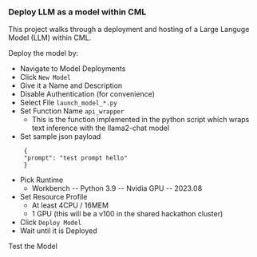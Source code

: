 ### Deploy LLM as a model within CML
This project walks through a deployment and hosting of a Large Languge Model (LLM) within CML. 

Deploy the model by:
- Navigate to  Model Deployments
- Click `New Model`
- Give it a Name and Description
- Disable Authentication (for convenience)
- Select File `launch_model_*.py`
- Set Function Name `api_wrapper`
  - This is the function implemented in the python script which wraps text inference with the llama2-chat model
- Set sample json payload
   ```
    {
    "prompt": "test prompt hello"
    }
   ```
- Pick Runtime
  - Workbench -- Python 3.9 -- Nvidia GPU -- 2023.08
- Set Resource Profile
  - At least 4CPU / 16MEM
  - 1 GPU (this will be a v100 in the shared hackathon cluster)
- Click `Deploy Model`
- Wait until it is Deployed

Test the Model